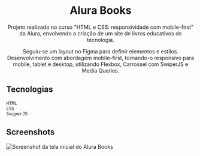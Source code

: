 <h1 align="center"> Alura Books </h1>

<p align="center"> Projeto realizado no curso "HTML e CSS: responsividade com mobile-first" da Alura, envolvendo a criação de um site de livros educativos de tecnologia. </p>
  
 <p align="center">  Seguiu-se um layout no Figma para definir elementos e estilos. Desenvolvimento com abordagem mobile-first, tornando-o responsivo para mobile, tablet e desktop, utilizando Flexbox, Carrossel com SwiperJS e Media Queries. </p>


## Tecnologias

    HTML
    CSS
    SwiperJS

## Screenshots

![Screenshot da tela inicial do Alura Books](https://i.postimg.cc/wBLVF5mC/Alura-Books.png)

